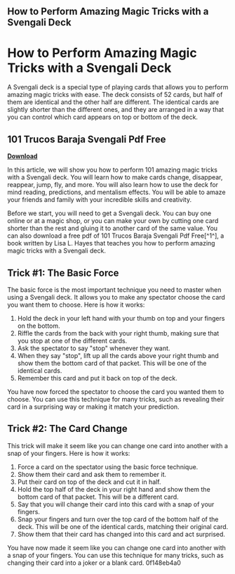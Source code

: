 ## How to Perform Amazing Magic Tricks with a Svengali Deck

  
# How to Perform Amazing Magic Tricks with a Svengali Deck
 
A Svengali deck is a special type of playing cards that allows you to perform amazing magic tricks with ease. The deck consists of 52 cards, but half of them are identical and the other half are different. The identical cards are slightly shorter than the different ones, and they are arranged in a way that you can control which card appears on top or bottom of the deck.
 
## 101 Trucos Baraja Svengali Pdf Free


[**Download**](https://www.google.com/url?q=https%3A%2F%2Furlca.com%2F2tLEER&sa=D&sntz=1&usg=AOvVaw0FG_4wK4Fd9n4ruNUVvrqX)

 
In this article, we will show you how to perform 101 amazing magic tricks with a Svengali deck. You will learn how to make cards change, disappear, reappear, jump, fly, and more. You will also learn how to use the deck for mind reading, predictions, and mentalism effects. You will be able to amaze your friends and family with your incredible skills and creativity.
 
Before we start, you will need to get a Svengali deck. You can buy one online or at a magic shop, or you can make your own by cutting one card shorter than the rest and gluing it to another card of the same value. You can also download a free pdf of 101 Trucos Baraja Svengali Pdf Free[^1^], a book written by Lisa L. Hayes that teaches you how to perform amazing magic tricks with a Svengali deck.
 
## Trick #1: The Basic Force
 
The basic force is the most important technique you need to master when using a Svengali deck. It allows you to make any spectator choose the card you want them to choose. Here is how it works:
 
1. Hold the deck in your left hand with your thumb on top and your fingers on the bottom.
2. Riffle the cards from the back with your right thumb, making sure that you stop at one of the different cards.
3. Ask the spectator to say "stop" whenever they want.
4. When they say "stop", lift up all the cards above your right thumb and show them the bottom card of that packet. This will be one of the identical cards.
5. Remember this card and put it back on top of the deck.

You have now forced the spectator to choose the card you wanted them to choose. You can use this technique for many tricks, such as revealing their card in a surprising way or making it match your prediction.
 
## Trick #2: The Card Change
 
This trick will make it seem like you can change one card into another with a snap of your fingers. Here is how it works:

1. Force a card on the spectator using the basic force technique.
2. Show them their card and ask them to remember it.
3. Put their card on top of the deck and cut it in half.
4. Hold the top half of the deck in your right hand and show them the bottom card of that packet. This will be a different card.
5. Say that you will change their card into this card with a snap of your fingers.
6. Snap your fingers and turn over the top card of the bottom half of the deck. This will be one of the identical cards, matching their original card.
7. Show them that their card has changed into this card and act surprised.

You have now made it seem like you can change one card into another with a snap of your fingers. You can use this technique for many tricks, such as changing their card into a joker or a blank card.
 0f148eb4a0
